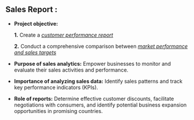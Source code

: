 ## Sales Report :


- **Project objective:** 

    **1.** Create a _[customer performance report]([https://github.com/SuvodaB/Excel-Sales-Analytics/blob/main/Customer%20Performance%20Report.pdf])_ 

    **2.** Conduct a comprehensive comparison between _[market performance and sales targets](https://github.com/KirandeepMarala/Excel-Sales_Analysis/blob/main/Customer%20Performance%20Report.pdf)_

- **Purpose of sales analytics:** Empower businesses to monitor and evaluate their sales activities and performance.

- **Importance of analyzing sales data:** Identify sales patterns and track key performance indicators (KPIs).

- **Role of reports:** Determine effective customer discounts, facilitate negotiations with consumers, and identify potential business expansion opportunities in promising countries.
